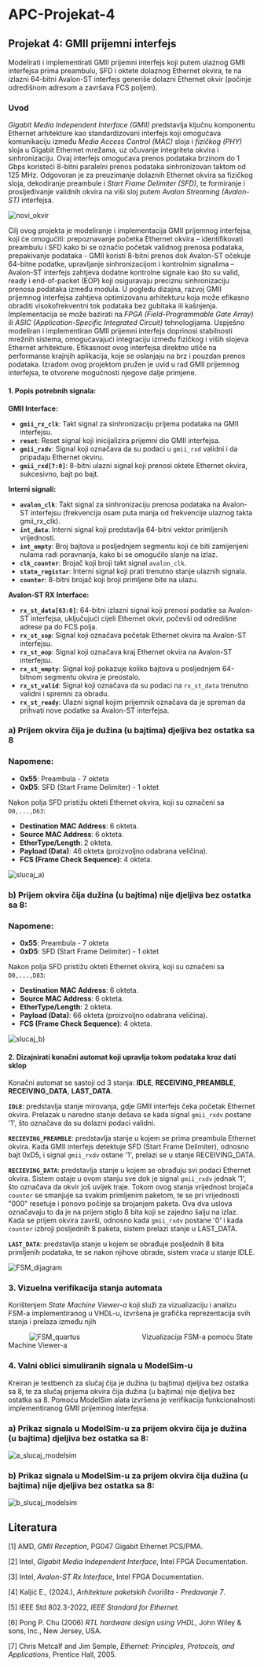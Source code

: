 # APC-Projekat-4

## Projekat 4: GMII prijemni interfejs
Modelirati i implementirati GMII prijemni interfejs koji putem ulaznog GMII interfejsa prima
preambulu, SFD i oktete dolaznog Ethernet okvira, te na izlazni 64-bitni Avalon-ST interfejs
generiše dolazni Ethernet okvir (počinje odredišnom adresom a završava FCS poljem).

### **Uvod** 
*Gigabit Media Independent Interface (GMII)* predstavlja ključnu komponentu Ethernet arhitekture kao standardizovani interfejs koji omogućava komunikaciju između *Media Access Control (MAC)* sloja i *fizičkog (PHY)* sloja u Gigabit Ethernet mrežama, uz očuvanje integriteta okvira i sinhronizaciju. Ovaj interfejs omogućava prenos podataka brzinom do 1 Gbps koristeći 8-bitni paralelni prenos podataka sinhronizovan taktom od 125 MHz. Odgovoran je za preuzimanje dolaznih Ethernet okvira sa fizičkog sloja, dekodiranje preambule i *Start Frame Delimiter (SFD)*, te formiranje i prosljeđivanje validnih okvira na viši sloj putem *Avalon Streaming (Avalon-ST)* interfejsa.

![novi_okvir](https://github.com/user-attachments/assets/fcac6106-6a7f-465c-95bf-1e472c2562c7)

Cilj ovog projekta je modeliranje i implementacija GMII prijemnog interfejsa, koji će omogućiti: prepoznavanje početka Ethernet okvira – identifikovati preambulu i SFD kako bi se označio početak validnog prenosa podataka, prepakivanje podataka -  GMII koristi 8-bitni prenos dok Avalon-ST očekuje 64-bitne podatke, upravljanje sinhronizacijom i kontrolnim signalima – Avalon-ST interfejs zahtjeva dodatne kontrolne signale kao što su valid, ready i end-of-packet (EOP) koji osiguravaju preciznu sinhronizaciju prenosa podataka između modula. U pogledu dizajna, razvoj GMII prijemnog interfejsa zahtjeva optimizovanu arhitekturu koja može efikasno obraditi visokofrekventni tok podataka bez gubitaka ili kašnjenja. Implementacija se može bazirati na *FPGA (Field-Programmable Gate Array)* ili *ASIC (Application-Specific Integrated Circuit)* tehnologijama. Uspješno modeliran i implementiran GMII prijemni interfejs doprinosi stabilnosti mrežnih sistema, omogućavajući integraciju između fizičkog i viših slojeva Ethernet arhitekture. Efikasnost ovog interfejsa direktno utiče na performanse krajnjih aplikacija, koje se oslanjaju na brz i pouzdan prenos podataka. Izradom ovog projektom pružen je uvid u rad GMII prijemnog interfejsa, te otvorene mogućnosti njegove dalje primjene.

#### **1. Popis potrebnih signala:**

**GMII Interface:**
- **`gmii_rx_clk`**: Takt signal za sinhronizaciju prijema podataka na GMII interfejsu.
- **`reset`**: Reset signal koji inicijalizira prijemni dio GMII interfejsa.
- **`gmii_rxdv`**: Signal koji označava da su podaci u `gmii_rxd` validni i da pripadaju Ethernet okviru.
- **`gmii_rxd[7:0]`**: 8-bitni ulazni signal koji prenosi oktete Ethernet okvira, sukcesivno, bajt po bajt.

**Interni signali:**
- **`avalon_clk`**: Takt signal za sinhronizaciju prenosa podataka na Avalon-ST interfejsu (frekvencija osam puta manja od frekvencije ulaznog takta gmii_rx_clk).
- **`int_data`**: Interni signal koji predstavlja 64-bitni vektor primljenih vrijednosti.
- **`int_empty`**: Broj bajtova u posljednjem segmentu koji će biti zamijenjeni nulama radi poravnanja, kako bi se omogućilo slanje na izlaz. 
- **`clk_counter`**: Brojač koji broji takt signal `avalon_clk`.
- **`state_registar`**: Interni signal koji prati trenutno stanje ulaznih signala.
- **`counter`**: 8-bitni brojač koji broji primljene bite na ulazu.

**Avalon‑ST RX Interface:**
- **`rx_st_data[63:0]`**: 64-bitni izlazni signal koji prenosi podatke sa Avalon-ST interfejsa, uključujući cijeli Ethernet okvir, počevši od odredišne adrese pa do FCS polja.
- **`rx_st_sop`**: Signal koji označava početak Ethernet okvira na Avalon-ST interfejsu.
- **`rx_st_eop`**: Signal koji označava kraj Ethernet okvira na Avalon-ST interfejsu.
- **`rx_st_empty`**: Signal koji pokazuje koliko bajtova u posljednjem 64-bitnom segmentu okvira je preostalo.
- **`rx_st_valid`**: Signal koji označava da su podaci na `rx_st_data` trenutno validni i spremni za obradu.
- **`rx_st_ready`**: Ulazni signal kojim prijemnik označava da je spreman da prihvati nove podatke sa Avalon-ST interfejsa.
  
### **a) Prijem okvira čija je dužina (u bajtima) djeljiva bez ostatka sa 8**

### Napomene:
- **0x55**: Preambula - 7 okteta
- **0xD5**: SFD (Start Frame Delimiter) - 1 oktet

Nakon polja SFD pristižu okteti Ethernet okvira, koji su označeni sa `D0,...,D63`:
- **Destination MAC Address**: 6 okteta.
- **Source MAC Address**: 6 okteta.
- **EtherType/Length**: 2 okteta.
- **Payload (Data)**: 46 okteta (proizvoljno odabrana veličina).
- **FCS (Frame Check Sequence)**: 4 okteta.
  
![slucaj_a)](https://github.com/user-attachments/assets/64a67d14-761a-4a7f-bfd0-a63d68707a1e)

### **b) Prijem okvira čija dužina (u bajtima) nije djeljiva bez ostatka sa 8:**

### Napomene:
- **0x55**: Preambula - 7 okteta
- **0xD5**: SFD (Start Frame Delimiter) - 1 oktet

Nakon polja SFD pristižu okteti Ethernet okvira, koji su označeni sa `D0,...,D83`:
- **Destination MAC Address**: 6 okteta.
- **Source MAC Address**: 6 okteta.
- **EtherType/Length**: 2 okteta.
- **Payload (Data)**: 66 okteta (proizvoljno odabrana veličina).
- **FCS (Frame Check Sequence)**: 4 okteta.

![slucaj_b)](https://github.com/user-attachments/assets/f6960f52-6dcd-4796-8eeb-b21d559ec0cc)

#### **2. Dizajnirati konačni automat koji upravlja tokom podataka kroz dati sklop**

Konačni automat se sastoji od 3 stanja: **IDLE**, **RECEIVING_PREAMBLE**, **RECEIVING_DATA**, **LAST_DATA**.

**`IDLE`**: predstavlja stanje mirovanja, gdje GMII interfejs čeka početak Ethernet okvira. Prelazak u naredno stanje dešava se kada signal `gmii_rxdv` postane '1', što označava da su dolazni podaci validni.

**`RECIEVING_PREAMBLE`**: predstavlja stanje u kojem se prima preambula Ethernet okvira. Kada GMII interfejs detektuje SFD (Start Frame Delimiter), odnosno bajt 0xD5, i signal `gmii_rxdv` ostane '1', prelazi se u stanje RECEIVING_DATA. 

**`RECIEVING_DATA`**: predstavlja stanje u kojem se obrađuju svi podaci Ethernet okvira. Sistem ostaje u ovom stanju sve dok je signal `gmii_rxdv` jednak '1', što označava da okvir još uvijek traje. Tokom ovog stanja vrijednost brojača `counter` se smanjuje sa svakim primljenim paketom, te se pri vrijednosti "000" resetuje i ponovo počinje sa brojanjem paketa. Ova dva uslova označavaju to da je na prijem stiglo 8 bita koji se zajedno šalju na izlaz. Kada se prijem okvira završi, odnosno kada `gmii_rxdv` postane '0' i kada `counter` izbroji posljednih 8 paketa, sistem prelazi stanje u LAST_DATA.

**`LAST_DATA`**: predstavlja stanje u kojem se obrađuje posljednih 8 bita primljenih podataka, te se nakon njihove obrade, sistem vraća u stanje IDLE.

![FSM_dijagram](https://github.com/user-attachments/assets/592f90c4-b247-462c-9331-c46302f40522)


### **3. Vizuelna verifikacija stanja automata**

Korištenjem *State Machine Viewer-a* koji služi za vizualizaciju i analizu FSM-a implementiranog u VHDL-u, izvršena je grafička reprezentacija svih stanja i prelaza između njih

&nbsp;&nbsp;&nbsp;&nbsp;&nbsp;&nbsp;&nbsp;&nbsp;&nbsp;&nbsp;  ![FSM_quartus](https://github.com/user-attachments/assets/85d76dd6-ef94-4ce1-8ea5-66492a721d54)
&nbsp;&nbsp;&nbsp;&nbsp;&nbsp;&nbsp;&nbsp;&nbsp;&nbsp;&nbsp;&nbsp;&nbsp;&nbsp;&nbsp;&nbsp;&nbsp;&nbsp;&nbsp;&nbsp;&nbsp;&nbsp;&nbsp;&nbsp;&nbsp;&nbsp;&nbsp;&nbsp;&nbsp;&nbsp;&nbsp;  Vizualizacija FSM-a pomoću State Machine Viewer-a

### **4. Valni oblici simuliranih signala u ModelSim-u**  

Kreiran je testbench za slučaj čija je dužina (u bajtima) djeljiva bez ostatka sa 8, te za slučaj prijema okvira čija dužina (u bajtima) nije djeljiva bez ostatka sa 8. Pomoću ModelSim alata izvršena je verifikacija funkcionalnosti implementiranog GMII prijemnog interfejsa.

### **a) Prikaz signala u ModelSim-u za prijem okvira čija je dužina (u bajtima) djeljiva bez ostatka sa 8:**

![a_slucaj_modelsim](https://github.com/user-attachments/assets/de6d0b8e-d653-4d08-a48a-be2cc85c9d46)


### **b) Prikaz signala u ModelSim-u za prijem okvira čija dužina (u bajtima) nije djeljiva bez ostatka sa 8:**

![b_slucaj_modelsim](https://github.com/user-attachments/assets/93ac6e28-612b-4904-a6ca-9ef488931c03)



## Literatura

[1] AMD, *GMII Reception*, PG047 Gigabit Ethernet PCS/PMA.  

[2] Intel, *Gigabit Media Independent Interface*, Intel FPGA Documentation.  

[3] Intel, *Avalon-ST Rx Interface*, Intel FPGA Documentation.  

[4] Kaljić E., (2024.), *Arhitekture paketskih čvorišta - Predavanje 7*.  

[5] IEEE Std 802.3-2022, *IEEE Standard for Ethernet*.

[6] Pong P. Chu (2006) *RTL hardware design using VHDL*, John Wiley & sons, Inc., New Jersey, USA.

[7] Chris Metcalf and Jim Semple, *Ethernet: Principles, Protocols, and Applications*, Prentice Hall, 2005.





